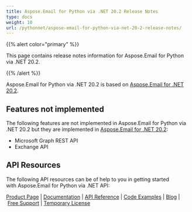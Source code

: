 ```yaml
---
title: Aspose.Email for Python via .NET 20.2 Release Notes
type: docs
weight: 10
url: /pythonnet/aspose-email-for-python-via-net-20-2-release-notes/
---
```


{{% alert color="primary" %}} 

This page contains release notes information for Aspose.Email for Python via .NET 20.2.

{{% /alert %}} 

Aspose.Email for Python via .NET 20.2 is based on [Aspose.Email for .NET 20.2](/email/net/aspose-email-for-net-20-2-release-notes/).
## **Features not implemented**
The following features are not implemented in Aspose.Email for Python via .NET 20.2 but they are implemented in [Aspose.Email for .NET 20.2](/email/net/aspose-email-for-net-20-2-release-notes/):

- Microsoft Graph REST API
- Exchange API
## **API Resources**
The following API resources can be of help to you in getting started with Aspose.Email for Python via .NET API:

[Product Page](https://products.aspose.com/email/python-net) | [Documentation](/email/pythonnet/home/) | [API Reference](https://apireference.aspose.com/net/email) | [Code Examples](https://github.com/aspose-email/aspose.email-python-dotnet) | [Blog](https://blog.aspose.com/category/email/) | [Free Support](https://forum.aspose.com/c/email) | [Temporary License](https://purchase.aspose.com/temporary-license)


